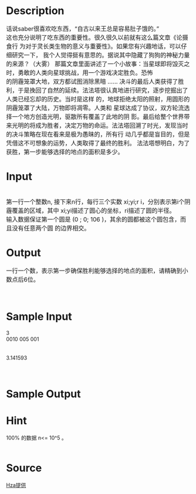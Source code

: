 
# Description

<div class="content"><p><span style="font-size: medium">话说saber很喜欢吃东西，“自古以来王总是容易肚子饿的。”<br/>
这也充分说明了吃东西的重要性。很久很久以前就有这么篇文章《论摄食行 为对于灵长类生物的意义与重要性》。如果您有兴趣地话，可以仔细研究一下， 我个人觉得挺有意思的。据说其中隐藏了狗狗的神秘力量的来源？（大雾） 那篇文章里面讲述了一个小故事：当星球即将毁灭之时，勇敢的人类向星球挑战，用一个游戏决定胜负。恐怖<br/>
的阴霾笼罩大地，双方都试图消除黑暗 ...... 决斗的最后人类获得了胜利，于是挽回了自然的延续。法法塔很认真地进行研究，逐步挖掘出了人类已经忘却的历史。当时是这样 的，地球拒绝太阳的照射，用圆形的阴霾笼罩了大陆，万物即将凋零。人类和 星球达成了协议，双方轮流选择一个地方创造光明，驱散所有覆盖了此地的阴 影。最后给整个世界带来光明的将成为胜者，决定万物的命运。法法塔回溯了时光，发现当时的决斗策略在现在看来是极为愚昧的，所有行 动几乎都是盲目的，但是凭借这不可想象的运势，人类取得了最终的胜利。 法法塔想明白，为了获胜，第一步能够选择的地点的面积是多少。</span></p>
<p></p></div>

# Input

<div class="content"><p><span style="font-size: medium"><br/>
第一行一个整数n, 接下来n行，每行三个实数 xi;yi;r i，分别表示第i个阴霾覆盖的区域，其中 xi;yi描述了圆心的坐标，ri描述了圆的半径。<br/>
输入数据保证第一个圆是 (0 ; 0; 106 )，其余的圆都被这个圆包含，而且没有任意两个圆 的边界相交。</span></p>
<p></p></div>

# Output

<div class="content"><p><span style="font-size: medium">一行一个数，表示第一步确保胜利能够选择的地点的面积，请精确到小数点后6位。</span></p>
<p><span style="font-size: medium"><br/>
</span></p>
<p></p></div>

# Sample Input

<div class="content"><span class="sampledata">3<br/>
0010 005 001<br/>
<br/>
<br/>
3.141593<br/>
<br/>
<br/>
</span></div>

# Sample Output

<div class="content"><span class="sampledata"></span></div>

# Hint

<div class="content"><p></p><p>100% 的数据 n&lt;= 10^5 。<br/><br/>
</p><p></p></div>

# Source

<div class="content"><p><a href="problemset.php?search=Hza提供">Hza提供</a></p></div>

